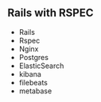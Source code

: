 ## Rails with RSPEC

* Rails
* Rspec
* Nginx
* Postgres
* ElasticSearch
* kibana
* filebeats
* metabase
